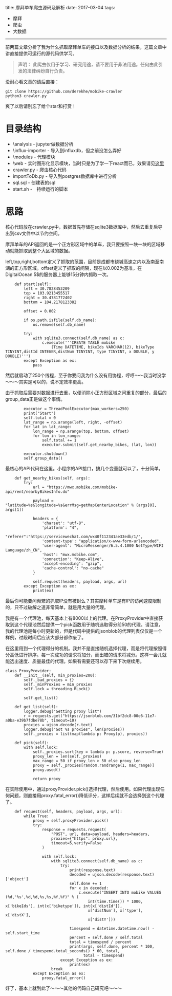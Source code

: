 title: 摩拜单车爬虫源码及解析
date: 2017-03-04
tags: 
- 摩拜
- 爬虫
- 大数据
---

前两篇文章分析了我为什么抓取摩拜单车的接口以及数据分析的结果，这篇文章中讲直接提供可运行的源代码供学习。

> 声明：
> 此爬虫仅用于学习、研究用途，请不要用于非法用途。任何由此引发的法律纠纷自行负责。

没耐心看文章的请后直接：
```
git clone https://github.com/derekhe/mobike-crawler
python3 crawler.py
```
爽了以后请别忘了给个star和打赏！

# 目录结构
* \analysis - jupyter做数据分析
* \influx-importer - 导入到influxdb，但之前没怎么弄好
* \modules - 代理模块
* \web - 实时图形化显示模块，当时只是为了学一下react而已，效果请见[这里](www.april1985.com/mobike)
* crawler.py - 爬虫核心代码
* importToDb.py - 导入到postgres数据库中进行分析
* sql.sql - 创建表的sql
* start.sh -　持续运行的脚本

# 思路

核心代码放在crawler.py中，数据首先存储在sqlite3数据库中，然后去重复后导出到csv文件中以节约空间。

摩拜单车的API返回的是一个正方形区域中的单车，我只要按照一块一块的区域移动就能抓取到整个大区域的数据。

left,top,right,bottom定义了抓取的范围，目前是成都市绕城高速之内以及南至南湖的正方形区域。offset定义了抓取的间隔，现在以0.002为基准，在DigitalOcean 5$的服务器上能够15分钟内抓取一次。

```
    def start(self):
        left = 30.7828453209
        top = 103.9213455517
        right = 30.4781772402
        bottom = 104.2178123382

        offset = 0.002

        if os.path.isfile(self.db_name):
            os.remove(self.db_name)

        try:
            with sqlite3.connect(self.db_name) as c:
                c.execute('''CREATE TABLE mobike
                    (Time DATETIME, bikeIds VARCHAR(12), bikeType TINYINT,distId INTEGER,distNum TINYINT, type TINYINT, x DOUBLE, y DOUBLE)''')
        except Exception as ex:
            pass

```

然后就启动了250个线程，至于你要问我为什么没有用协程，哼哼～～我当时没学～～～其实是可以的，说不定效率更高。

由于抓取后需要对数据进行去重，以便消除小正方形区域之间重复的部分，最后的group_data正是做这个事情。

```
        executor = ThreadPoolExecutor(max_workers=250)
        print("Start")
        self.total = 0
        lat_range = np.arange(left, right, -offset)
        for lat in lat_range:
            lon_range = np.arange(top, bottom, offset)
            for lon in lon_range:
                self.total += 1
                executor.submit(self.get_nearby_bikes, (lat, lon))

        executor.shutdown()
        self.group_data()
```

最核心的API代码在这里。小程序的API接口，搞几个变量就可以了，十分简单。

```
    def get_nearby_bikes(self, args):
        try:
            url = "https://mwx.mobike.com/mobike-api/rent/nearbyBikesInfo.do"

            payload = "latitude=%s&longitude=%s&errMsg=getMapCenterLocation" % (args[0], args[1])

            headers = {
                'charset': "utf-8",
                'platform': "4",
                "referer":"https://servicewechat.com/wx40f112341ae33edb/1/",
                'content-type': "application/x-www-form-urlencoded",
                'user-agent': "MicroMessenger/6.5.4.1000 NetType/WIFI Language/zh_CN",
                'host': "mwx.mobike.com",
                'connection': "Keep-Alive",
                'accept-encoding': "gzip",
                'cache-control': "no-cache"
            }

            self.request(headers, payload, args, url)
        except Exception as ex:
            print(ex)
```

最后你可能要问频繁的抓取IP没有被封么？其实摩拜单车是有IP的访问速度限制的，只不过破解之道非常简单，就是用大量的代理。

我是有一个代理池，每天基本上有8000以上的代理。在ProxyProvider中直接获取到这个代理池然后提供一个pick函数用于随机选取得分前50的代理。请注意，我的代理池是每小时更新的，但是代码中提供的jsonblob的代理列表仅仅是一个样例，过段时间后应该大部分都作废了。

在这里用到一个代理得分的机制。我并不是直接随机选择代理，而是将代理按照得分高低进行排序。每一次成功的请求将加分，而出错的请求将减分。这样一会儿就能选出速度、质量最佳的代理。如果有需要还可以存下来下次继续用。

```
class ProxyProvider:
    def __init__(self, min_proxies=200):
        self._bad_proxies = {}
        self._minProxies = min_proxies
        self.lock = threading.RLock()

        self.get_list()

    def get_list(self):
        logger.debug("Getting proxy list")
        r = requests.get("https://jsonblob.com/31bf2dc8-00e6-11e7-a0ba-e39b7fdbe78b", timeout=10)
        proxies = ujson.decode(r.text)
        logger.debug("Got %s proxies", len(proxies))
        self._proxies = list(map(lambda p: Proxy(p), proxies))

    def pick(self):
        with self.lock:
            self._proxies.sort(key = lambda p: p.score, reverse=True)
            proxy_len = len(self._proxies)
            max_range = 50 if proxy_len > 50 else proxy_len
            proxy = self._proxies[random.randrange(1, max_range)]
            proxy.used()

            return proxy
```

在实际使用中，通过proxyProvider.pick()选择代理，然后使用。如果代理出现任何问题，则直接用proxy.fatal_error()降低评分，这样后续就不会选择到这个代理了。

```
    def request(self, headers, payload, args, url):
        while True:
            proxy = self.proxyProvider.pick()
            try:
                response = requests.request(
                    "POST", url, data=payload, headers=headers,
                    proxies={"https": proxy.url},
                    timeout=5,verify=False
                )

                with self.lock:
                    with sqlite3.connect(self.db_name) as c:
                        try:
                            print(response.text)
                            decoded = ujson.decode(response.text)['object']
                            self.done += 1
                            for x in decoded:
                                c.execute("INSERT INTO mobike VALUES (%d,'%s',%d,%d,%s,%s,%f,%f)" % (
                                    int(time.time()) * 1000, x['bikeIds'], int(x['biketype']), int(x['distId']),
                                    x['distNum'], x['type'], x['distX'],
                                    x['distY']))

                            timespend = datetime.datetime.now() - self.start_time
                            percent = self.done / self.total
                            total = timespend / percent
                            print(args, self.done, percent * 100, self.done / timespend.total_seconds() * 60, total,
                                  total - timespend)
                        except Exception as ex:
                            print(ex)
                    break
            except Exception as ex:
                proxy.fatal_error()
```

好了，基本上就到此了～～～其他的代码自己研究吧～～～